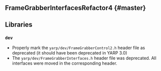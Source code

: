 FrameGrabberInterfacesRefactor4 {#master}
-------------------------------

## Libraries

### `dev`

* Properly mark the `yarp/dev/FrameGrabberControl2.h` header file as deprecated
  (it should have been deprecated in YARP 3.0)
* The `yarp/dev/FrameGrabberInterfaces.h` header file was deprecated.
  All interfaces were moved in the corresponding header.
